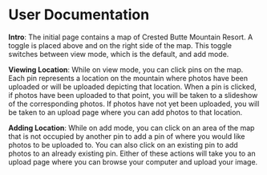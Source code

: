 <h1>User Documentation</h1>

<strong>Intro</strong>: The initial page contains a map of Crested Butte Mountain Resort. A toggle is placed above and on the right side of the map. This toggle switches between view mode, which is the default, and add mode. 

<strong>Viewing Location</strong>: While on view mode, you can click pins on the map. Each pin represents a location on the mountain where photos have been uploaded or will be uploaded depicting that location. When a pin is clicked, if photos have been uploaded to that point, you will be taken to a slideshow of the corresponding photos. If photos have not yet been uploaded, you will be taken to an upload page where you can add photos to that location.

<strong>Adding Location</strong>: While on add mode, you can click on an area of the map that is not occupied by another pin to add a pin of where you would like photos to be uploaded to. You can also click on an existing pin to add photos to an already existing pin. Either of these actions will take you to an upload page where you can browse your computer and upload your image. 

